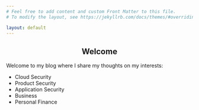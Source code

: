 ```yaml
---
# Feel free to add content and custom Front Matter to this file.
# To modify the layout, see https://jekyllrb.com/docs/themes/#overriding-theme-defaults

layout: default
---
```

## <center><a id="welcome"></a>Welcome</center>
Welcome to my blog where I share my thoughts on my interests: 
- Cloud Security
- Product Security
- Application Security
- Business
- Personal Finance